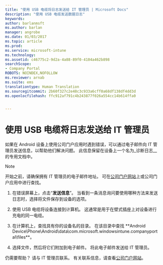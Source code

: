 ```yaml
---
title: "使用 USB 电缆将日志发送给 IT 管理员 | Microsoft Docs"
description: "使用 USB 电缆发送数据日志"
keywords: 
author: barlanmsft
ms.author: barlan
manager: angrobe
ms.date: 01/03/2017
ms.topic: article
ms.prod: 
ms.service: microsoft-intune
ms.technology: 
ms.assetid: c46775c2-9d2a-4a88-89f0-4104a462b898
searchScope:
- Company Portal
ROBOTS: NOINDEX,NOFOLLOW
ms.reviewer: arnab
ms.suite: ems
translationtype: Human Translation
ms.sourcegitcommit: 2b60f327c2e48c3c933a6cff0a68df138df4dd3d
ms.openlocfilehash: ffc912af791c4b243877f026a554cc14b614ffa0


---
```



# <a name="send-logs-to-your-it-admin-using-a-usb-cable"></a>使用 USB 电缆将日志发送给 IT 管理员

如果在 Android 设备上使用公司门户应用时遇到错误，可以通过电子邮件向 IT 管理员发送信息，以帮助他们解决问题。 此信息保留在设备上一个名为_诊断日志__ 的专用文档中。

> [!Note]
> 开始之前，请确保拥有 IT 管理员的电子邮件地址。 可在[公司门户网站](http://portal.manage.microsoft.com)上或公司门户应用中进行查找。

1.  在错误屏幕上，点击“**发送信息**”。 当看到一条消息询问要使用哪种方法来发送日志时，选择将文件保存到设备的选项。

2.  使用 USB 电缆将设备连接到计算机。 这通常是用于在壁式插座上对设备进行充电的同一电缆。

3.  在计算机上，查找具有你的设备名的目录。 在该目录中查找 **Android Device\Phone\Android\data\com.microsoft.windowsintune.companyportal\files\**。

4.  选择文件，然后将它们附加到电子邮件。 将此电子邮件发送给 IT 管理员。

仍需要帮助？ 请与 IT 管理员联系。 有关联系信息，请查看[公司门户网站](http://portal.manage.microsoft.com)。



<!--HONumber=Jan17_HO1-->


